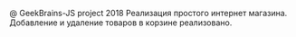 @ GeekBrains-JS project 2018
Реализация простого интернет магазина.
Добавление и удаление товаров в корзине реализовано.
